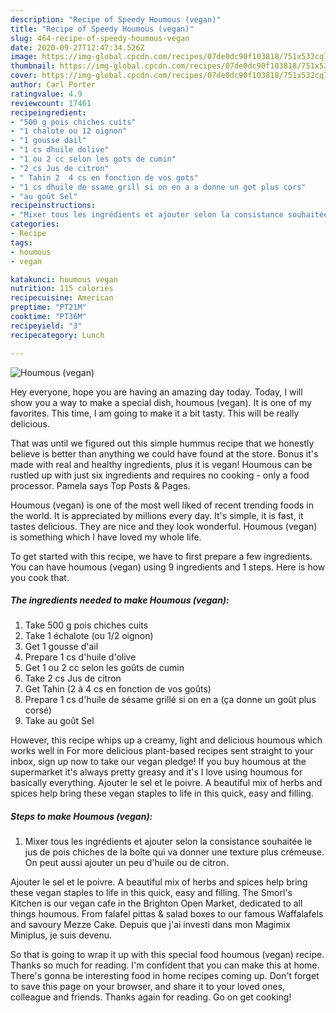 ```yaml
---
description: "Recipe of Speedy Houmous (vegan)"
title: "Recipe of Speedy Houmous (vegan)"
slug: 464-recipe-of-speedy-houmous-vegan
date: 2020-09-27T12:47:34.526Z
image: https://img-global.cpcdn.com/recipes/07de0dc90f103818/751x532cq70/houmous-vegan-photo-principale-de-la-recette.jpg
thumbnail: https://img-global.cpcdn.com/recipes/07de0dc90f103818/751x532cq70/houmous-vegan-photo-principale-de-la-recette.jpg
cover: https://img-global.cpcdn.com/recipes/07de0dc90f103818/751x532cq70/houmous-vegan-photo-principale-de-la-recette.jpg
author: Carl Porter
ratingvalue: 4.9
reviewcount: 17461
recipeingredient:
- "500 g pois chiches cuits"
- "1 chalote ou 12 oignon"
- "1 gousse dail"
- "1 cs dhuile dolive"
- "1 ou 2 cc selon les gots de cumin"
- "2 cs Jus de citron"
- " Tahin 2  4 cs en fonction de vos gots"
- "1 cs dhuile de ssame grill si on en a a donne un got plus cors"
- "au goût Sel"
recipeinstructions:
- "Mixer tous les ingrédients et ajouter selon la consistance souhaitée le jus de pois chiches de la boîte qui va donner une texture plus crémeuse. On peut aussi ajouter un peu d&#39;huile ou de citron."
categories:
- Recipe
tags:
- houmous
- vegan

katakunci: houmous vegan 
nutrition: 115 calories
recipecuisine: American
preptime: "PT21M"
cooktime: "PT36M"
recipeyield: "3"
recipecategory: Lunch

---
```



![Houmous (vegan)](https://img-global.cpcdn.com/recipes/07de0dc90f103818/751x532cq70/houmous-vegan-photo-principale-de-la-recette.jpg)

Hey everyone, hope you are having an amazing day today. Today, I will show you a way to make a special dish, houmous (vegan). It is one of my favorites. This time, I am going to make it a bit tasty. This will be really delicious.

That was until we figured out this simple hummus recipe that we honestly believe is better than anything we could have found at the store. Bonus it&#39;s made with real and healthy ingredients, plus it is vegan! Houmous can be rustled up with just six ingredients and requires no cooking - only a food processor. Pamela says Top Posts &amp; Pages.

Houmous (vegan) is one of the most well liked of recent trending foods in the world. It is appreciated by millions every day. It's simple, it is fast, it tastes delicious. They are nice and they look wonderful. Houmous (vegan) is something which I have loved my whole life.


To get started with this recipe, we have to first prepare a few ingredients. You can have houmous (vegan) using 9 ingredients and 1 steps. Here is how you cook that.

<!--inarticleads1-->

##### The ingredients needed to make Houmous (vegan):

1. Take 500 g pois chiches cuits
1. Take 1 échalote (ou 1/2 oignon)
1. Get 1 gousse d&#39;ail
1. Prepare 1 cs d&#39;huile d&#39;olive
1. Get 1 ou 2 cc selon les goûts de cumin
1. Take 2 cs Jus de citron
1. Get  Tahin (2 à 4 cs en fonction de vos goûts)
1. Prepare 1 cs d&#39;huile de sésame grillé si on en a (ça donne un goût plus corsé)
1. Take au goût Sel


However, this recipe whips up a creamy, light and delicious houmous which works well in For more delicious plant-based recipes sent straight to your inbox, sign up now to take our vegan pledge! If you buy houmous at the supermarket it&#39;s always pretty greasy and it&#39;s I love using houmous for basically everything. Ajouter le sel et le poivre. A beautiful mix of herbs and spices help bring these vegan staples to life in this quick, easy and filling. 

<!--inarticleads2-->

##### Steps to make Houmous (vegan):

1. Mixer tous les ingrédients et ajouter selon la consistance souhaitée le jus de pois chiches de la boîte qui va donner une texture plus crémeuse. On peut aussi ajouter un peu d&#39;huile ou de citron.


Ajouter le sel et le poivre. A beautiful mix of herbs and spices help bring these vegan staples to life in this quick, easy and filling. The Smorl&#39;s Kitchen is our vegan cafe in the Brighton Open Market, dedicated to all things houmous. From falafel pittas &amp; salad boxes to our famous Waffalafels and savoury Mezze Cake. Depuis que j&#39;ai investi dans mon Magimix Miniplus, je suis devenu. 

So that is going to wrap it up with this special food houmous (vegan) recipe. Thanks so much for reading. I'm confident that you can make this at home. There's gonna be interesting food in home recipes coming up. Don't forget to save this page on your browser, and share it to your loved ones, colleague and friends. Thanks again for reading. Go on get cooking!
